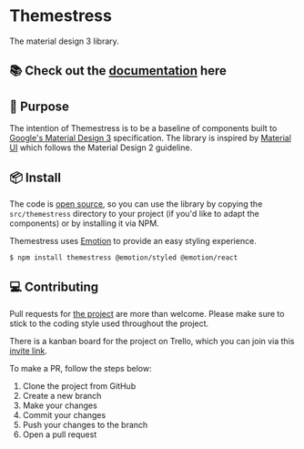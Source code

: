 # Themestress

The material design 3 library.

## 📚 Check out the [documentation](https://themestress.vercel.app/) here

## 🤔 Purpose

The intention of Themestress is to be a baseline of components built to <a href="https://material.io">Google's Material Design 3</a> specification. The library is inspired by <a href="https://mui.com">Material UI</a> which follows the Material Design 2 guideline.

## 📦 Install

The code is <a href="https://github.com/steviebaa/themestress">open source</a>, so you can use the library by copying the `src/themestress` directory to your project (if you'd like to adapt the components) or by installing it via NPM.

Themestress uses <a href="https://emotion.sh/">Emotion</a> to provide an easy styling experience.

```bash
$ npm install themestress @emotion/styled @emotion/react
```

## 💻 Contributing

Pull requests for <a href="https://github.com/steviebaa/themestress">the project</a> are more than welcome. Please make sure to stick to the coding style used throughout the project.

There is a kanban board for the project on Trello, which you can join via this <a href="https://trello.com/invite/b/g4lXCoyv/1e856d21572b5e29b6a0ecd26e26364e/themestress"> invite link</a>.

To make a PR, follow the steps below:

<ol>
  <li>Clone the project from GitHub</li>
  <li>Create a new branch</li>
  <li>Make your changes</li>
  <li>Commit your changes</li>
  <li>Push your changes to the branch</li>
  <li>Open a pull request</li>
</ol>
